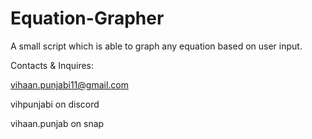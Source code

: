 # Equation-Grapher

A small script which is able to graph any equation based on user input.

Contacts & Inquires: 

vihaan.punjabi11@gmail.com

vihpunjabi on discord

vihaan.punjab on snap

